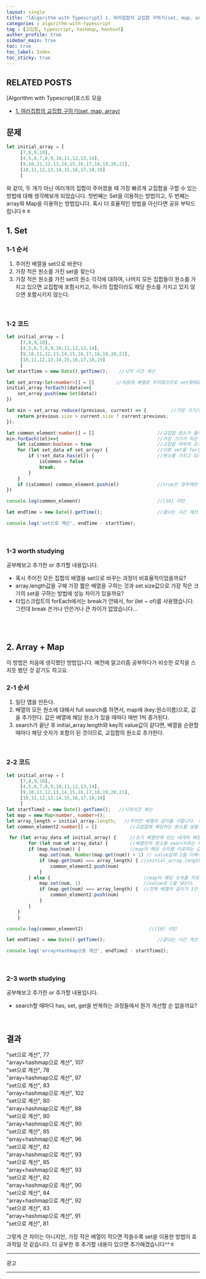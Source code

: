 ```yaml
---
layout: single
title: "[Algorithm with Typescript] 1. 여러집합의 교집합 구하기(set, map, array)"
categories : algorithm-with-typescript
tag : [교집합, typescript, hashmap, hashset]
author_profile: true
sidebar_main: true
toc: true
toc_label: Index
toc_sticky: true
---
```

## RELATED POSTS
[Algorithm with Typescript]포스트 모음
- [1. 여러집합의 교집합 구하기(set, map, array)](https://iamhmin.github.io/algorithm-with-typescript/algorithm-with-typescript-1/) 


## 문제
``` typescript
let initial_array = [
     [7,8,9,10],
     [4,5,6,7,8,9,10,11,12,13,14],
     [9,10,11,12,13,14,15,16,17,18,19,20,21],
     [10,11,12,13,14,15,16,17,18,19]
     ]
```     
와 같이, 두 개가 아닌 여러개의 집합이 주어졌을 때 가장 빠르게 교집합을 구할 수 있는 방법에 대해 생각해보게 되었습니다. 첫번째는 Set을 이용하는 방법이고, 두 번째는 array와 Map을 이용하는 방법입니다. 혹시 더 효율적인 방법을 아신다면 공유 부탁드립니다ㅎㅎ
<br>

## 1. Set
### 1-1 순서
1. 주어진 배열을 set으로 바꾼다
2. 가장 적은 원소를 가진 set을 찾는다
3. 가장 적은 원소를 가진 set의 원소 각각에 대하여, 나머지 모든 집합들이 원소를 가지고 있으면 교집합에 포함시키고, 하나의 집합이라도 해당 원소를 가지고 있지 않으면 포함시키지 않는다.
<br>

### 1-2 코드
``` typescript
let initial_array = [
     [7,8,9,10],
     [4,5,6,7,8,9,10,11,12,13,14],
     [9,10,11,12,13,14,15,16,17,18,19,20,21],
     [10,11,12,13,14,15,16,17,18,19]
     ]
let startTime = new Date().getTime();    //시작 시간 계산

let set_array:Set<number>[] = []        //처음에 배열로 주어졌으므로 set형태로 바꿈
initial_array.forEach((data)=>{
    set_array.push(new Set(data))
})

let min = set_array.reduce((previous, current) => {         //가장 크기가 작은 set을 찾는다
	return previous.size > current.size ? current:previous;
});

let common_element:number[] = []                       //교집합 원소가 들어갈 배열
min.forEach((el)=>{                                    //가장 크기가 작은 set의 원소에 대하여,
    let isCommon:boolean = true                        //교집합 여부의 초기값을 true로 세팅하고,
    for (let set_data of set_array) {                  //다른 set을 for문으로 돌면서
        if (!set_data.has(el)) {                       //원소를 가지고 있지 않으면 false로 값을 바꾸고 break;
            isCommon = false
            break;
        }
    }
    if (isCommon) common_element.push(el)              //true인 경우에만 배열에 넣음
})

console.log(common_element)                            //[10] 리턴

let endTime = new Date().getTime();                    //끝나는 시간 계산

console.log('set으로 계산', endTime - startTime);
```
<br>

### 1-3 worth studying
공부해보고 추가한 or 추가할 내용입니다.
- 혹시 주어진 모든 집합의 배열을 set으로 바꾸는 과정이 비효율적이었을까요? 
- array.length값을 구해 가장 짧은 배열을 구하는 것과 set.size값으로 가장 작은 크기의 set을 구하는 방법에 성능 차이가 있을까요? 
- 타입스크립트의 forEach에서는 break가 안돼서, for (let ~ of)를 사용했습니다. 그런데 break 쓴거나 안쓴거나 큰 차이가 없었습니다...
<br>
<br>

## 2. Array + Map
이 방법은 처음에 생각했던 방법입니다. 예전에 알고리즘 공부하다가 비슷한 로직을 스치듯 봤던 것 같기도 하고요.
<br>

### 2-1 순서
1. 일단 맵을 만든다.
2. 배열의 모든 원소에 대해서 full search를 하면서, map에 (key:원소이름)으로, 값을 추가한다. 값은 배열에 해당 원소가 있을 때마다 매번 1씩 증가된다.
3. search가 끝난 후 initial_array.length와 key의 value값이 같다면, 배열을 순환할 때마다 해당 숫자가 포함이 된 것이므로, 교집합의 원소로 추가한다.
<br>

### 2-2 코드
``` typescript
let initial_array = [
     [7,8,9,10],
     [4,5,6,7,8,9,10,11,12,13,14],
     [9,10,11,12,13,14,15,16,17,18,19,20,21],
     [10,11,12,13,14,15,16,17,18,19]
     ]
let startTime2 = new Date().getTime();   //시작시간 계산
let map = new Map<number, number>();     
let array_length = initial_array.length;   //주어진 배열의 길이를 구합니다. 여기서는 4! 
let common_element2:number[] = []            //교집합에 해당하는 원소를 넣을 배열

 for (let array_data of initial_array) {     //초기 배열안에 있는 네개의 배열을 search하는 for문을 만들고
        for (let num of array_data) {        //배열안의 원소를 search하는 for문을 다시 만듭니다.
        if (map.has(num)) {                  //map이 해당 숫자를 키로하는 값을 가지고 있다면, 
            map.set(num, Number(map.get(num)) + 1) // value값에 1을 더해서 다시 넣고
            if (map.get(num) === array_length) { //initial_array.length와 value값이 같다면 교집합에 추가
                common_element2.push(num)
            }
        } else {                                  //map이 해당 숫자를 키로하는 값을 가지고 있지 않다면,
            map.set(num, 1)                       //value로 1을 넣는다.
            if (map.get(num) === array_length) {  //전체 배열의 길이가 1인 경우 바로 교집합에 추가
                common_element2.push(num)
            }
        }
    }
    }

console.log(common_element2)                        //[10] 리턴

let endTime2 = new Date().getTime();                   //끝나는 시간 계산

console.log('array+hashmap으로 계산', endTime2 - startTime2);

```
<br>

### 2-3 worth studying
공부해보고 추가한 or 추가할 내용입니다.
- search할 때마다 has, set, get을 반복하는 과정들에서 뭔가 개선할 순 없을까요?
<br>

## 결과
"set으로 계산",  77 <br>
"array+hashmap으로 계산",  107 <br>
"set으로 계산",  78 <br>
"array+hashmap으로 계산",  97 <br>
"set으로 계산",  83 <br>
"array+hashmap으로 계산",  102 <br>
"set으로 계산",  80 <br>
"array+hashmap으로 계산",  88 <br>
"set으로 계산",  80 <br>
"array+hashmap으로 계산",  90 <br>
"set으로 계산",  85 <br>
"array+hashmap으로 계산",  96 <br>
"set으로 계산",  82 <br>
"array+hashmap으로 계산",  93 <br>
"set으로 계산",  85 <br>
"array+hashmap으로 계산",  93 <br>
"set으로 계산",  82 <br>
"array+hashmap으로 계산",  90 <br>
"set으로 계산",  84 <br>
"array+hashmap으로 계산",  92 <br>
"set으로 계산",  83 <br>
"array+hashmap으로 계산",  91 <br>
"set으로 계산",  81 <br>

그렇게 큰 차이는 아니지만, 가장 작은 배열이 작으면 작을수록 set을 이용한 방법이 효과적일 것 같습니다. 더 공부한 후 추가할 내용이 있으면 추가해겠습니다^^ㅎ


* * *
광고
<script async src="https://pagead2.googlesyndication.com/pagead/js/adsbygoogle.js?client=ca-pub-6596953683217931"
     crossorigin="anonymous"></script>
<ins class="adsbygoogle"
     style="display:block"
     data-ad-format="fluid"
     data-ad-layout-key="-i5+5+1+2-3"
     data-ad-client="ca-pub-6596953683217931"
     data-ad-slot="2948544388"></ins>
<script>
     (adsbygoogle = window.adsbygoogle || []).push({});
</script>
* * *





